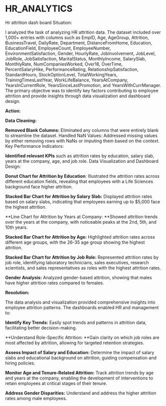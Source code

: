 # HR_ANALYTICS

Hr attrition dash board Situation:

I analyzed the task of analyzing HR attrition data. The dataset included over 1,000+ entries with columns such as EmpID, Age, AgeGroup, Attrition, BusinessTravel, DailyRate, Department, DistanceFromHome, Education, EducationField, EmployeeCount, EmployeeNumber, EnvironmentSatisfaction, Gender, HourlyRate, JobInvolvement, JobLevel, JobRole, JobSatisfaction, MaritalStatus, MonthlyIncome, SalarySlab, MonthlyRate, NumCompaniesWorked, Over18, OverTime, PercentSalaryHike, PerformanceRating, RelationshipSatisfaction, StandardHours, StockOptionLevel, TotalWorkingYears, TrainingTimesLastYear, WorkLifeBalance, YearsAtCompany, YearsInCurrentRole, YearsSinceLastPromotion, and YearsWithCurrManager. The primary objective was to identify key factors contributing to employee attrition and provide insights through data visualization and dashboard design.

**Action:**

**Data Cleaning:**

**Removed Blank Columns:** Eliminated any columns that were entirely blank to streamline the dataset.
Handled NaN Values: Addressed missing values by either removing rows with NaNs or imputing them based on the context.
Key Performance Indicators:

**Identified relevant KPIs** such as attrition rates by education, salary slab, years at the company, age, and job role.
Data Visualization and Dashboard Design:

**Donut Chart for Attrition by Education**: Illustrated the attrition rates across different education fields, revealing that employees with a Life Sciences background face higher attrition.

**Stacked Bar Chart for Attrition by Salary Slab:** Displayed attrition rates based on salary slabs, indicating that employees earning up to $5,000 face the highest attrition.

**Line Chart for Attrition by Years at Company: **Showed attrition trends over the years at the company, with noticeable peaks at the 2nd, 5th, and 10th years.

**Stacked Bar Chart for Attrition by Age:** Highlighted attrition rates across different age groups, with the 26-35 age group showing the highest attrition.

**Stacked Bar Chart for Attrition by Job Role:** Represented attrition rates by job role, identifying laboratory technicians, sales executives, research scientists, and sales representatives as roles with the highest attrition rates.

**Gender Analysis:** Analyzed gender-based attrition, showing that males have higher attrition rates compared to females.

**Resolution:**

The data analysis and visualization provided comprehensive insights into employee attrition patterns. The dashboards enabled HR and management to:

**Identify Key Trends:** Easily spot trends and patterns in attrition data, facilitating better decision-making.

**Understand Role-Specific Attrition: **Gain clarity on which job roles are most affected by attrition, allowing for targeted retention strategies.

**Assess Impact of Salary and Education:** Determine the impact of salary slabs and educational background on attrition, guiding compensation and hiring policies.

**Monitor Age and Tenure-Related Attrition:** Track attrition trends by age and years at the company, enabling the development of interventions to retain employees at critical stages of their tenure.

**Address Gender Disparities:** Understand and address the higher attrition rates among male employees.
